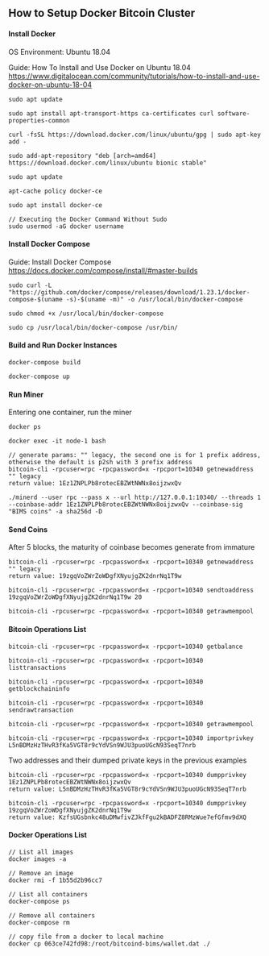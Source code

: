 
## How to Setup Docker Bitcoin Cluster

#### Install Docker
OS Environment: Ubuntu 18.04

Guide: How To Install and Use Docker on Ubuntu 18.04 https://www.digitalocean.com/community/tutorials/how-to-install-and-use-docker-on-ubuntu-18-04


	sudo apt update

	sudo apt install apt-transport-https ca-certificates curl software-properties-common

	curl -fsSL https://download.docker.com/linux/ubuntu/gpg | sudo apt-key add -

	sudo add-apt-repository "deb [arch=amd64] https://download.docker.com/linux/ubuntu bionic stable"

	sudo apt update

	apt-cache policy docker-ce

	sudo apt install docker-ce

	// Executing the Docker Command Without Sudo
	sudo usermod -aG docker username


#### Install Docker Compose
Guide: Install Docker Compose
https://docs.docker.com/compose/install/#master-builds

	sudo curl -L "https://github.com/docker/compose/releases/download/1.23.1/docker-compose-$(uname -s)-$(uname -m)" -o /usr/local/bin/docker-compose

	sudo chmod +x /usr/local/bin/docker-compose

	sudo cp /usr/local/bin/docker-compose /usr/bin/

#### Build and Run Docker Instances

	docker-compose build

	docker-compose up

#### Run Miner

Entering one container, run the miner

	docker ps

	docker exec -it node-1 bash

	// generate params: "" legacy, the second one is for 1 prefix address, otherwise the default is p2sh with 3 prefix address
	bitcoin-cli -rpcuser=rpc -rpcpassword=x -rpcport=10340 getnewaddress "" legacy
	return value: 1Ez1ZNPLPb8rotecEBZWtNWNx8oijzwxQv

	./minerd --user rpc --pass x --url http://127.0.0.1:10340/ --threads 1 --coinbase-addr 1Ez1ZNPLPb8rotecEBZWtNWNx8oijzwxQv --coinbase-sig "BIMS coins" -a sha256d -D


#### Send Coins
After 5 blocks, the maturity of coinbase becomes generate from immature

	bitcoin-cli -rpcuser=rpc -rpcpassword=x -rpcport=10340 getnewaddress "" legacy
	return value: 19zgqVoZWrZoWDgfXNyujgZK2dnrNq1T9w

	bitcoin-cli -rpcuser=rpc -rpcpassword=x -rpcport=10340 sendtoaddress 19zgqVoZWrZoWDgfXNyujgZK2dnrNq1T9w 20

	bitcoin-cli -rpcuser=rpc -rpcpassword=x -rpcport=10340 getrawmempool


#### Bitcoin Operations List

	bitcoin-cli -rpcuser=rpc -rpcpassword=x -rpcport=10340 getbalance

	bitcoin-cli -rpcuser=rpc -rpcpassword=x -rpcport=10340 listtransactions

	bitcoin-cli -rpcuser=rpc -rpcpassword=x -rpcport=10340 getblockchaininfo

	bitcoin-cli -rpcuser=rpc -rpcpassword=x -rpcport=10340 sendrawtransaction

	bitcoin-cli -rpcuser=rpc -rpcpassword=x -rpcport=10340 getrawmempool

	bitcoin-cli -rpcuser=rpc -rpcpassword=x -rpcport=10340 importprivkey L5nBDMzHzTHvR3fKa5VGT8r9cYdVSn9WJU3puoUGcN93SeqT7nrb

Two addresses and their dumped private keys in the previous examples

	bitcoin-cli -rpcuser=rpc -rpcpassword=x -rpcport=10340 dumpprivkey 1Ez1ZNPLPb8rotecEBZWtNWNx8oijzwxQv
	return value: L5nBDMzHzTHvR3fKa5VGT8r9cYdVSn9WJU3puoUGcN93SeqT7nrb

	bitcoin-cli -rpcuser=rpc -rpcpassword=x -rpcport=10340 dumpprivkey 19zgqVoZWrZoWDgfXNyujgZK2dnrNq1T9w
	return value: KzfsUGsbnkc48uDMwfivZJkfFgu2kBADFZ8RMzWue7efGfmv9dXQ

#### Docker Operations List

	// List all images
	docker images -a

	// Remove an image
	docker rmi -f 1b55d2b96cc7

	// List all containers
	docker-compose ps

	// Remove all containers
	docker-compose rm

	// copy file from a docker to local machine
	docker cp 063ce742fd98:/root/bitcoind-bims/wallet.dat ./
